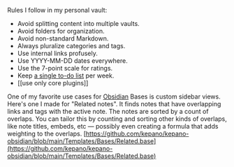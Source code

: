 Rules I follow in my personal vault:

- Avoid splitting content into multiple vaults.
- Avoid folders for organization.
- Avoid non-standard Markdown.
- Always pluralize categories and tags.
- Use internal links profusely.
- Use YYYY-MM-DD dates everywhere.
- Use the 7-point scale for ratings.
- Keep [a single to-do list](https://stephango.com/todos) per week.
- [[use only core plugins]]

One of my favorite use cases for [Obsidian](https://www.linkedin.com/company/obsidianmd/) Bases is custom sidebar views. Here's one I made for "Related notes". It finds notes that have overlapping links and tags with the active note. The notes are sorted by a count of overlaps. You can tailor this by counting and sorting other kinds of overlaps, like note titles, embeds, etc — possibly even creating a formula that adds weighting to the overlaps. [https://github.com/kepano/kepano-obsidian/blob/main/Templates/Bases/Related.base](https://github.com/kepano/kepano-obsidian/blob/main/Templates/Bases/Related.base) 


